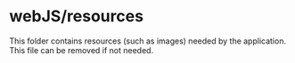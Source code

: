 # webJS/resources

This folder contains resources (such as images) needed by the application. This file can
be removed if not needed.
